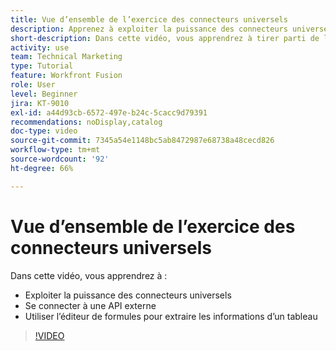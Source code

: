 ```yaml
---
title: Vue d’ensemble de l’exercice des connecteurs universels
description: Apprenez à exploiter la puissance des connecteurs universels, à vous connecter à une API externe et à extraire des informations d’un tableau, le tout dans  [!DNL Adobe Workfront Fusion].
short-description: Dans cette vidéo, vous apprendrez à tirer parti de la puissance des connecteurs universels, à vous connecter à une API externe et à utiliser l’éditeur de formule pour extraire des informations d’un tableau .
activity: use
team: Technical Marketing
type: Tutorial
feature: Workfront Fusion
role: User
level: Beginner
jira: KT-9010
exl-id: a44d93cb-6572-497e-b24c-5cacc9d79391
recommendations: noDisplay,catalog
doc-type: video
source-git-commit: 7345a54e1148bc5ab8472987e68738a48cecd826
workflow-type: tm+mt
source-wordcount: '92'
ht-degree: 66%

---
```


# Vue d’ensemble de l’exercice des connecteurs universels

Dans cette vidéo, vous apprendrez à :

* Exploiter la puissance des connecteurs universels
* Se connecter à une API externe
* Utiliser l’éditeur de formules pour extraire les informations d’un tableau

>[!VIDEO](https://video.tv.adobe.com/v/335269/?quality=12&learn=on)
